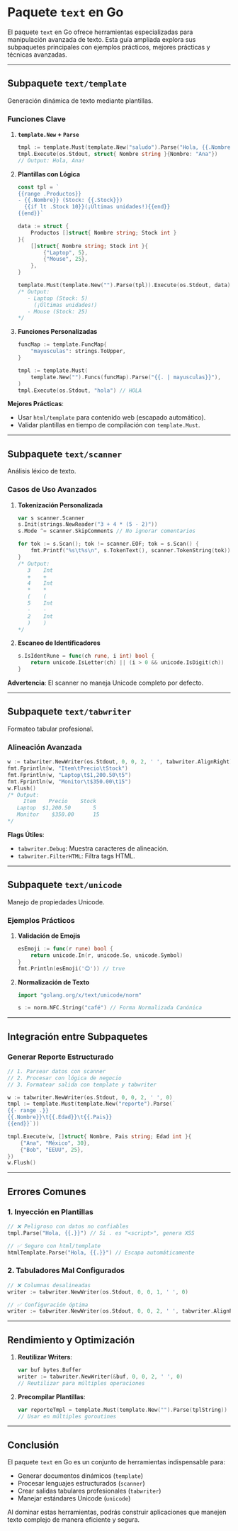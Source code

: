 # Paquete `text` en Go

El paquete `text` en Go ofrece herramientas especializadas para manipulación avanzada de texto. Esta guía ampliada explora sus subpaquetes principales con ejemplos prácticos, mejores prácticas y técnicas avanzadas.  

---

## Subpaquete `text/template`

Generación dinámica de texto mediante plantillas.  

### Funciones Clave

1. **`template.New` + `Parse`**

   ```go  
   tmpl := template.Must(template.New("saludo").Parse("Hola, {{.Nombre}}!"))  
   tmpl.Execute(os.Stdout, struct{ Nombre string }{Nombre: "Ana"})  
   // Output: Hola, Ana!  
   ```  

2. **Plantillas con Lógica**

   ```go  
   const tpl = `  
   {{range .Productos}}  
   - {{.Nombre}} (Stock: {{.Stock}})  
     {{if lt .Stock 10}}(¡Últimas unidades!){{end}}  
   {{end}}`  

   data := struct {  
       Productos []struct{ Nombre string; Stock int }  
   }{  
       []struct{ Nombre string; Stock int }{  
           {"Laptop", 5},  
           {"Mouse", 25},  
       },  
   }  

   template.Must(template.New("").Parse(tpl)).Execute(os.Stdout, data)  
   /* Output:  
      - Laptop (Stock: 5)  
        (¡Últimas unidades!)  
      - Mouse (Stock: 25)  
   */  
   ```  

3. **Funciones Personalizadas**

   ```go  
   funcMap := template.FuncMap{  
       "mayusculas": strings.ToUpper,  
   }  

   tmpl := template.Must(  
       template.New("").Funcs(funcMap).Parse("{{. | mayusculas}}"),  
   )  
   tmpl.Execute(os.Stdout, "hola") // HOLA  
   ```  

**Mejores Prácticas**:

- Usar `html/template` para contenido web (escapado automático).  
- Validar plantillas en tiempo de compilación con `template.Must`.  

---

## Subpaquete `text/scanner`

Análisis léxico de texto.  

### Casos de Uso Avanzados

1. **Tokenización Personalizada**

   ```go  
   var s scanner.Scanner  
   s.Init(strings.NewReader("3 + 4 * (5 - 2)"))  
   s.Mode ^= scanner.SkipComments // No ignorar comentarios  

   for tok := s.Scan(); tok != scanner.EOF; tok = s.Scan() {  
       fmt.Printf("%s\t%s\n", s.TokenText(), scanner.TokenString(tok))  
   }  
   /* Output:  
      3    Int  
      +    +  
      4    Int  
      *    *  
      (    (  
      5    Int  
      -    -  
      2    Int  
      )    )  
   */  
   ```  

2. **Escaneo de Identificadores**

   ```go  
   s.IsIdentRune = func(ch rune, i int) bool {  
       return unicode.IsLetter(ch) || (i > 0 && unicode.IsDigit(ch))  
   }  
   ```  

**Advertencia**: El scanner no maneja Unicode completo por defecto.  

---

## Subpaquete `text/tabwriter`

Formateo tabular profesional.  

### Alineación Avanzada

```go  
w := tabwriter.NewWriter(os.Stdout, 0, 0, 2, ' ', tabwriter.AlignRight)  
fmt.Fprintln(w, "Item\tPrecio\tStock")  
fmt.Fprintln(w, "Laptop\t$1,200.50\t5")  
fmt.Fprintln(w, "Monitor\t$350.00\t15")  
w.Flush()  
/* Output:  
     Item    Precio    Stock  
   Laptop  $1,200.50       5  
   Monitor    $350.00      15  
*/  
```  

**Flags Útiles**:

- `tabwriter.Debug`: Muestra caracteres de alineación.  
- `tabwriter.FilterHTML`: Filtra tags HTML.  

---

## Subpaquete `text/unicode`

Manejo de propiedades Unicode.  

### Ejemplos Prácticos

1. **Validación de Emojis**

   ```go  
   esEmoji := func(r rune) bool {  
       return unicode.In(r, unicode.So, unicode.Symbol)  
   }  
   fmt.Println(esEmoji('😊')) // true  
   ```  

2. **Normalización de Texto**

   ```go  
   import "golang.org/x/text/unicode/norm"  

   s := norm.NFC.String("café") // Forma Normalizada Canónica  
   ```  

---

## Integración entre Subpaquetes  

### Generar Reporte Estructurado

```go  
// 1. Parsear datos con scanner  
// 2. Procesar con lógica de negocio  
// 3. Formatear salida con template y tabwriter  

w := tabwriter.NewWriter(os.Stdout, 0, 0, 2, ' ', 0)  
tmpl := template.Must(template.New("reporte").Parse(`  
{{- range .}}  
{{.Nombre}}\t{{.Edad}}\t{{.Pais}}  
{{end}}`))  

tmpl.Execute(w, []struct{ Nombre, Pais string; Edad int }{  
    {"Ana", "México", 30},  
    {"Bob", "EEUU", 25},  
})  
w.Flush()  
```  

---

## Errores Comunes  

### 1. Inyección en Plantillas

```go  
// ❌ Peligroso con datos no confiables  
tmpl.Parse("Hola, {{.}}") // Si . es "<script>", genera XSS  

// ✅ Seguro con html/template  
htmlTemplate.Parse("Hola, {{.}}") // Escapa automáticamente  
```  

### 2. Tabuladores Mal Configurados

```go  
// ❌ Columnas desalineadas  
writer := tabwriter.NewWriter(os.Stdout, 0, 0, 1, ' ', 0)  

// ✅ Configuración óptima  
writer := tabwriter.NewWriter(os.Stdout, 0, 0, 2, ' ', tabwriter.AlignRight)  
```  

---

## Rendimiento y Optimización  

1. **Reutilizar Writers**:

   ```go  
   var buf bytes.Buffer  
   writer := tabwriter.NewWriter(&buf, 0, 0, 2, ' ', 0)  
   // Reutilizar para múltiples operaciones  
   ```  

2. **Precompilar Plantillas**:

   ```go  
   var reporteTmpl = template.Must(template.New("").Parse(tplString))  
   // Usar en múltiples goroutines  
   ```  

---

## Conclusión

El paquete `text` en Go es un conjunto de herramientas indispensable para:

- Generar documentos dinámicos (`template`)  
- Procesar lenguajes estructurados (`scanner`)  
- Crear salidas tabulares profesionales (`tabwriter`)  
- Manejar estándares Unicode (`unicode`)  

Al dominar estas herramientas, podrás construir aplicaciones que manejen texto complejo de manera eficiente y segura.  
